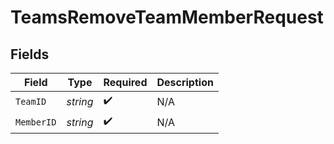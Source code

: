 # TeamsRemoveTeamMemberRequest


## Fields

| Field              | Type               | Required           | Description        |
| ------------------ | ------------------ | ------------------ | ------------------ |
| `TeamID`           | *string*           | :heavy_check_mark: | N/A                |
| `MemberID`         | *string*           | :heavy_check_mark: | N/A                |